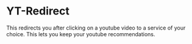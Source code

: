 # YT-Redirect
This redirects you after clicking on a youtube video to a service of your choice. This lets you keep your youtube recommendations.
